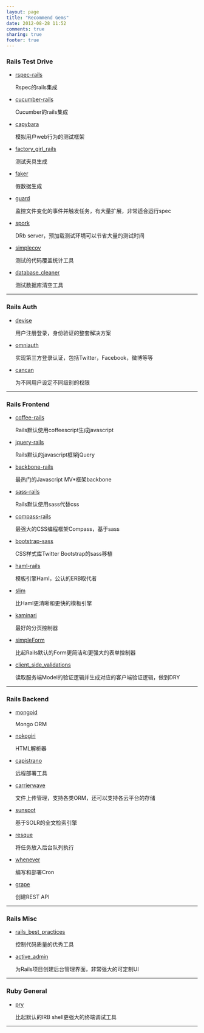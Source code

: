```yaml
---
layout: page
title: "Recommend Gems"
date: 2012-08-28 11:52
comments: true
sharing: true
footer: true
---
```


### Rails Test Drive

* [rspec-rails](https://github.com/rspec/rspec-rails) 

  Rspec的rails集成
  
* [cucumber-rails](https://github.com/cucumber/cucumber-rails) 

  Cucumber的rails集成

* [capybara](https://github.com/jnicklas/capybara) 

  模拟用户web行为的测试框架
  
* [factory_girl_rails](https://github.com/thoughtbot/factory_girl_rails) 

  测试夹具生成
  
* [faker](http://faker.rubyforge.org/) 
  
  假数据生成
  
* [guard](https://github.com/guard/guard) 
  
  监控文件变化的事件并触发任务，有大量扩展，非常适合运行spec
  
* [spork](https://github.com/timcharper/spork) 

  DRb server，预加载测试环境可以节省大量的测试时间
  
* [simplecov](https://github.com/colszowka/simplecov)

  测试的代码覆盖统计工具
  
* [database_cleaner](https://github.com/bmabey/database_cleaner)

  测试数据库清空工具
  
---

### Rails Auth

* [devise](https://github.com/plataformatec/devise)

  用户注册登录，身份验证的整套解决方案

* [omniauth](https://github.com/intridea/omniauth)

  实现第三方登录认证，包括Twitter，Facebook，微博等等

* [cancan](https://github.com/ryanb/cancan)

  为不同用户设定不同级别的权限

--- 

### Rails Frontend

* [coffee-rails](https://github.com/rails/coffee-rails)
  
  Rails默认使用coffeescript生成javascript
  
* [jquery-rails](https://github.com/rails/jquery-rails)

  Rails默认的javascript框架jQuery

* [backbone-rails](https://github.com/codebrew/backbone-rails)

  最热门的Javascript MV*框架backbone
  
* [sass-rails](https://github.com/rails/sass-rails)

  Rails默认使用sass代替css

* [compass-rails](https://github.com/chriseppstein/compass) 

  最强大的CSS编程框架Compass，基于sass
  
* [bootstrap-sass](https://github.com/thomas-mcdonald/bootstrap-sass)

  CSS样式库Twitter Bootstrap的sass移植
  
* [haml-rails](https://github.com/indirect/haml-rails) 
  
  模板引擎Haml，公认的ERB取代者
  
* [slim](http://slim-lang.com) 

  比Haml更清晰和更快的模板引擎

* [kaminari](https://github.com/amatsuda/kaminari) 

  最好的分页控制器

* [simpleForm](https://github.com/plataformatec/simple_form)

  比起Rails默认的Form更简洁和更强大的表单控制器
  
* [client_side_validations](https://github.com/bcardarella/client_side_validations)

  读取服务端Model的验证逻辑并生成对应的客户端验证逻辑，做到DRY

---

### Rails Backend

* [mongoid](https://github.com/mongoid/mongoid)

  Mongo ORM
  
* [nokogiri](http://nokogiri.org/)

  HTML解析器

* [capistrano](https://github.com/capistrano/capistrano)

  远程部署工具

* [carrierwave](https://github.com/jnicklas/carrierwave)

  文件上传管理，支持各类ORM，还可以支持各云平台的存储

* [sunspot](https://github.com/sunspot/sunspot) 

  基于SOLR的全文检索引擎
  
* [resque](https://github.com/defunkt/resque)

  将任务放入后台队列执行
  
* [whenever](https://github.com/javan/whenever)

  编写和部署Cron

* [grape](https://github.com/intridea/grape)

  创建REST API

---

### Rails Misc

* [rails_best_practices](https://github.com/railsbp/rails_best_practices)

  控制代码质量的优秀工具

* [active_admin](https://github.com/gregbell/active_admin) 
  
  为Rails项目创建后台管理界面，非常强大的可定制UI
  
---  
  
### Ruby General

* [pry](http://pry.github.com/)

  比起默认的IRB shell更强大的终端调试工具
  
---  

